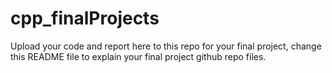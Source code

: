 # cpp_finalProjects

Upload your code and report here to this repo for your final project, change this README file to explain your final project github repo files.
